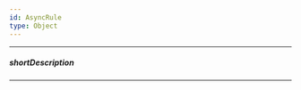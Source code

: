 ```yaml
---
id: AsyncRule
type: Object
---
```

---
##### shortDescription
<!-- Description goes here -->

---
<!-- Description goes here -->